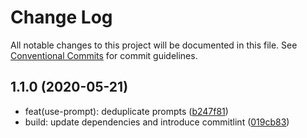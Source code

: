 # Change Log

All notable changes to this project will be documented in this file.
See [Conventional Commits](https://conventionalcommits.org) for commit guidelines.

## 1.1.0 (2020-05-21)

* feat(use-prompt): deduplicate prompts ([b247f81](https://github.com/byteclaw/hooks/commit/b247f81))
* build: update dependencies and introduce commitlint ([019cb83](https://github.com/byteclaw/hooks/commit/019cb83))

